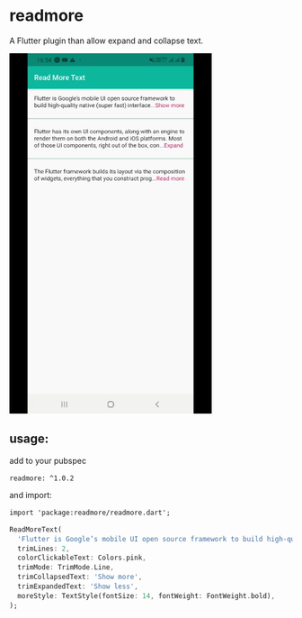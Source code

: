 # readmore

A Flutter plugin than allow expand and collapse text.

![](read-more-text-view-flutter.gif)

## usage:
add to your pubspec

```
readmore: ^1.0.2
```
and import:
```
import 'package:readmore/readmore.dart';
```

```dart
ReadMoreText(
  'Flutter is Google’s mobile UI open source framework to build high-quality native (super fast) interfaces for iOS and Android apps with the unified codebase.',
  trimLines: 2,
  colorClickableText: Colors.pink,
  trimMode: TrimMode.Line,
  trimCollapsedText: 'Show more',
  trimExpandedText: 'Show less',
  moreStyle: TextStyle(fontSize: 14, fontWeight: FontWeight.bold),
);
```


